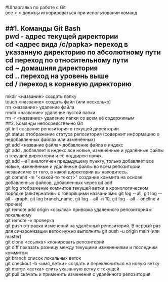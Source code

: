 #Шпаргалка по работе с Git  
все < > должны игнорироваться при использовании команд   

##1.	Команды Git Bash  
pwd - адрес текущей директории  
cd <адрес вида /c/papka> переход в указанную директорию по абсолютному пути  
cd переход по относительному пути  
cd ~ домашняя директория  
cd .. переход на уровень выше  
cd / переход в корневую директорию  
---
mkdir <название> создать папку  
touch <название> создать файл (или несколько)  
rm <название> удаление файла  
rmdir <название> удаление пустой папки  
rm -r <название> удаление папки со всем её содержимым  
##2.	Команды непосредственно Git  
git init создание репозитория в текущей директории  
git status отображение статуса репозитория (содержит информацию о недобавленных файлах или изменённых)  
git add <название файла> добавление файла в индекс  
git add . добавляет в индекс все новые, изменённые и удалённые файлы в текущей директории и её поддиректориях.  
git add --all аналогичен предыдущему пункту, только добавляет все новые, изменённые и удалённые файлы во всём репозитории, независимо от того, в какой директории вы находитесь.  
git commit -m "<какой-то текст>" создание коммита на основе добавленных файлов, добавленных через git add  
git log отображение коммитов текущей ветки в хронологическом порядке (альтернативы с говорящими названиями: git log --all, git log --all --graph, git log branch_name, git log --all -n 10, git log --all --oneline и прочее)  
git remote add origin <ссылка> привязка удалённого репозитория к локальному  
git remote -v проверка  
git push отправка изменений на удалённый репозиторий. В первый раз для синхронизации веток нужно выполнить git push -u origin main (или master)  
git clone <ссылка> клонировать репозиторий  
git diff показать разницу между текущими изменениями и последним коммитом  
git branch список локальных веток  
git checkout -b <имя_ветки> создать и переключиться на новую ветку  
git merge <ветка> слить указанную ветку с текущей  
git pull скачать и применить изменения с удалённого репозитория  

